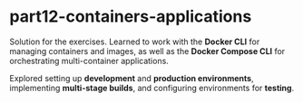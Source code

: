 # part12-containers-applications

Solution for the exercises. Learned to work with the **Docker CLI** for managing containers and images, as well as the **Docker Compose CLI** for orchestrating multi-container applications.

Explored setting up **development** and **production environments**, implementing **multi-stage builds**, and configuring environments for **testing**.

